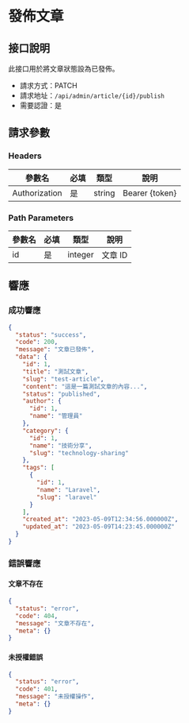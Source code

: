 # 發佈文章

## 接口說明

此接口用於將文章狀態設為已發佈。

- 請求方式：PATCH
- 請求地址：`/api/admin/article/{id}/publish`
- 需要認證：是

## 請求參數

### Headers

| 參數名 | 必填 | 類型 | 說明 |
| --- | --- | --- | --- |
| Authorization | 是 | string | Bearer {token} |

### Path Parameters

| 參數名 | 必填 | 類型 | 說明 |
| --- | --- | --- | --- |
| id | 是 | integer | 文章 ID |

## 響應

### 成功響應

```json
{
  "status": "success",
  "code": 200,
  "message": "文章已發佈",
  "data": {
    "id": 1,
    "title": "測試文章",
    "slug": "test-article",
    "content": "這是一篇測試文章的內容...",
    "status": "published",
    "author": {
      "id": 1,
      "name": "管理員"
    },
    "category": {
      "id": 1,
      "name": "技術分享",
      "slug": "technology-sharing"
    },
    "tags": [
      {
        "id": 1,
        "name": "Laravel",
        "slug": "laravel"
      }
    ],
    "created_at": "2023-05-09T12:34:56.000000Z",
    "updated_at": "2023-05-09T14:23:45.000000Z"
  }
}
```

### 錯誤響應

#### 文章不存在

```json
{
  "status": "error",
  "code": 404,
  "message": "文章不存在",
  "meta": {}
}
```

#### 未授權錯誤

```json
{
  "status": "error",
  "code": 401,
  "message": "未授權操作",
  "meta": {}
}
``` 